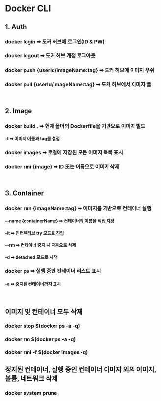 # Docker CLI
## 1. Auth
### docker login ➡ 도커 허브에 로그인(ID & PW)
### docker logout ➡ 도커 허브 계정 로그아웃
### docker push {userId/imageName:tag} ➡ 도커 허브에 이미지 푸쉬
### docker pull {userId/imageName:tag} ➡ 도커 허브에서 이미지 풀

<br>

## 2. Image
### docker build . ➡ 현재 폴더의 Dockerfile을 기반으로 이미지 빌드
#### -t ➡ 이미지 이름과 tag를 설정
### docker images ➡ 로컬에 저장된 모든 이미지 목록 표시
### docker rmi {image} ➡ ID 또는 이름으로 이미지 삭제

<br>

## 3. Container
### docker run {imageName:tag} ➡ 이미지를 기반으로 컨테이너 실행
#### --name {containerName} ➡ 컨테이너의 이름을 직접 지정
#### -it ➡ 인터렉티브 tty 모드로 진입
#### --rm ➡ 컨테이너 중지 시 자동으로 삭제
#### -d ➡ detached 모드로 시작
### docker ps ➡ 실행 중인 컨테이너 리스트 표시
#### -a ➡ 중지된 컨테이너까지 표시

<br>

## 이미지 및 컨테이너 모두 삭제
### docker stop $(docker ps -a -q)
### docker rm $(docker ps -a -q)
### docker rmi -f $(docker images -q)

## 정지된 컨테이너, 실행 중인 컨테이너 이미지 외의 이미지, 볼륨, 네트워크 삭제
### docker system prune

<br>
